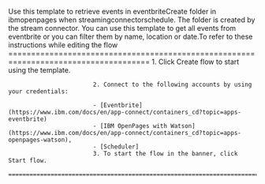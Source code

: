 Use this template to retrieve events in eventbriteCreate folder in ibmopenpages when streamingconnectorschedule. The folder is created by the stream connector. You can use this template to get all events from eventbrite or you can filter them by name, location or date.To refer to these instructions while editing the flow
        =====================================================================================
                            1. Click Create flow to start using the template.

                            2. Connect to the following accounts by using your credentials:

                            - [Eventbrite](https://www.ibm.com/docs/en/app-connect/containers_cd?topic=apps-eventbrite)
                            - [IBM OpenPages with Watson](https://www.ibm.com/docs/en/app-connect/containers_cd?topic=apps-openpages-watson),
                            - [Scheduler] 
                            3. To start the flow in the banner, click Start flow.
        ==========================================================================================